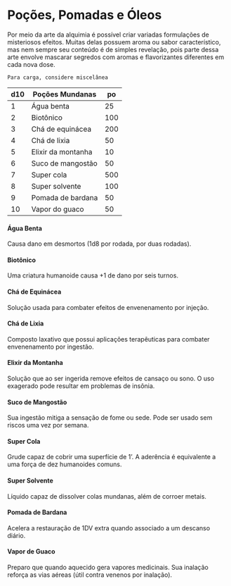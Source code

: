 # Poções, Pomadas e Óleos

Por meio da arte da alquimia é possível criar variadas formulações de misteriosos efeitos. Muitas delas possuem aroma ou sabor característico, mas nem sempre seu conteúdo é de simples revelação, pois parte dessa arte envolve mascarar segredos com aromas e flavorizantes diferentes em cada nova dose.

````
Para carga, considere miscelânea
````

| d10 | Poções Mundanas    | po  |
| --- | ------------------ | --- |
| 1   | Água benta         | 25  |
| 2   | Biotônico          | 100 |
| 3   | Chá de equinácea   | 200 |
| 4   | Chá de lixia       | 50  |
| 5   | Elixir da montanha | 10  |
| 6   | Suco de mangostão  | 50  |
| 7   | Super cola         | 500 |
| 8   | Super solvente     | 100 |
| 9   | Pomada de bardana  | 50  |
| 10  | Vapor do guaco     | 50  |

#### Água Benta
Causa dano em desmortos (1d8 por rodada, por duas rodadas).

#### Biotônico
Uma criatura humanoide causa +1 de dano por seis turnos.

#### Chá de Equinácea
Solução usada para combater efeitos de envenenamento por injeção.

#### Chá de Lixia
Composto laxativo que possui aplicações terapêuticas para combater  envenenamento por ingestão.

#### Elixir da Montanha
Solução que ao ser ingerida remove efeitos de cansaço ou sono. O uso exagerado pode resultar em problemas de insônia.

#### Suco de Mangostão
Sua ingestão mitiga a sensação de fome ou sede. Pode ser usado sem riscos uma vez por semana.

#### Super Cola
Grude capaz de cobrir uma superfície de 1’. A aderência é equivalente a uma força de dez humanoides comuns.

#### Super Solvente
Líquido capaz de dissolver colas mundanas, além de corroer metais.

#### Pomada de Bardana
Acelera a restauração de 1DV extra quando associado a um descanso diário.

#### Vapor de Guaco
Preparo que quando aquecido gera vapores medicinais. Sua inalação reforça as vias aéreas (útil contra venenos por inalação).

